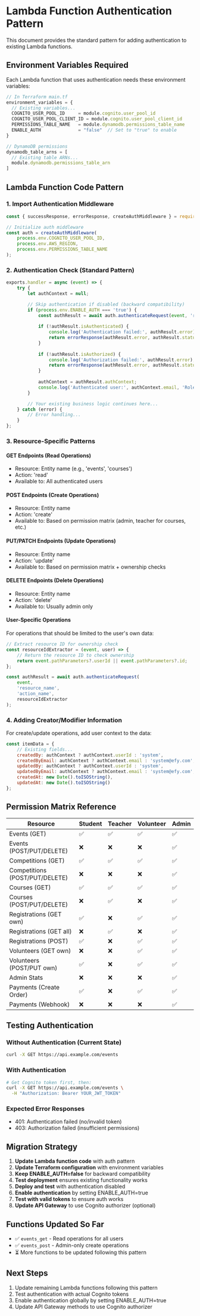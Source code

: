 # Lambda Function Authentication Pattern

This document provides the standard pattern for adding authentication to existing Lambda functions.

## Environment Variables Required

Each Lambda function that uses authentication needs these environment variables:

```javascript
// In Terraform main.tf
environment_variables = {
  // Existing variables...
  COGNITO_USER_POOL_ID     = module.cognito.user_pool_id
  COGNITO_USER_POOL_CLIENT_ID = module.cognito.user_pool_client_id  
  PERMISSIONS_TABLE_NAME   = module.dynamodb.permissions_table_name
  ENABLE_AUTH              = "false"  // Set to "true" to enable
}

// DynamoDB permissions
dynamodb_table_arns = [
  // Existing table ARNs...
  module.dynamodb.permissions_table_arn
]
```

## Lambda Function Code Pattern

### 1. Import Authentication Middleware

```javascript
const { successResponse, errorResponse, createAuthMiddleware } = require('/opt/nodejs/utils');

// Initialize auth middleware
const auth = createAuthMiddleware(
    process.env.COGNITO_USER_POOL_ID,
    process.env.AWS_REGION,
    process.env.PERMISSIONS_TABLE_NAME
);
```

### 2. Authentication Check (Standard Pattern)

```javascript
exports.handler = async (event) => {
    try {
        let authContext = null;

        // Skip authentication if disabled (backward compatibility)
        if (process.env.ENABLE_AUTH === 'true') {
            const authResult = await auth.authenticateRequest(event, 'resource_name', 'action_name');
            
            if (!authResult.isAuthenticated) {
                console.log('Authentication failed:', authResult.error);
                return errorResponse(authResult.error, authResult.statusCode);
            }
            
            if (!authResult.isAuthorized) {
                console.log('Authorization failed:', authResult.error);
                return errorResponse(authResult.error, authResult.statusCode);
            }
            
            authContext = authResult.authContext;
            console.log('Authenticated user:', authContext.email, 'Role:', authContext.role);
        }

        // Your existing business logic continues here...
    } catch (error) {
        // Error handling...
    }
};
```

### 3. Resource-Specific Patterns

#### GET Endpoints (Read Operations)
- Resource: Entity name (e.g., 'events', 'courses')
- Action: 'read'  
- Available to: All authenticated users

#### POST Endpoints (Create Operations)
- Resource: Entity name
- Action: 'create'
- Available to: Based on permission matrix (admin, teacher for courses, etc.)

#### PUT/PATCH Endpoints (Update Operations)  
- Resource: Entity name
- Action: 'update'
- Available to: Based on permission matrix + ownership checks

#### DELETE Endpoints (Delete Operations)
- Resource: Entity name  
- Action: 'delete'
- Available to: Usually admin only

#### User-Specific Operations
For operations that should be limited to the user's own data:

```javascript
// Extract resource ID for ownership check
const resourceIdExtractor = (event, user) => {
    // Return the resource ID to check ownership
    return event.pathParameters?.userId || event.pathParameters?.id;
};

const authResult = await auth.authenticateRequest(
    event, 
    'resource_name', 
    'action_name', 
    resourceIdExtractor
);
```

### 4. Adding Creator/Modifier Information

For create/update operations, add user context to the data:

```javascript
const itemData = {
    // Existing fields...
    createdBy: authContext ? authContext.userId : 'system',
    createdByEmail: authContext ? authContext.email : 'system@efy.com',
    updatedBy: authContext ? authContext.userId : 'system',
    updatedByEmail: authContext ? authContext.email : 'system@efy.com',
    createdAt: new Date().toISOString(),
    updatedAt: new Date().toISOString()
};
```

## Permission Matrix Reference

| Resource | Student | Teacher | Volunteer | Admin |
|----------|---------|---------|-----------|-------|
| Events (GET) | ✅ | ✅ | ✅ | ✅ |
| Events (POST/PUT/DELETE) | ❌ | ❌ | ❌ | ✅ |
| Competitions (GET) | ✅ | ✅ | ✅ | ✅ |
| Competitions (POST/PUT/DELETE) | ❌ | ❌ | ❌ | ✅ |
| Courses (GET) | ✅ | ✅ | ✅ | ✅ |
| Courses (POST/PUT/DELETE) | ❌ | ✅ | ❌ | ✅ |
| Registrations (GET own) | ✅ | ❌ | ✅ | ✅ |
| Registrations (GET all) | ❌ | ✅ | ❌ | ✅ |
| Registrations (POST) | ✅ | ❌ | ✅ | ✅ |
| Volunteers (GET own) | ❌ | ❌ | ✅ | ✅ |
| Volunteers (POST/PUT own) | ✅ | ❌ | ✅ | ✅ |
| Admin Stats | ❌ | ❌ | ❌ | ✅ |
| Payments (Create Order) | ✅ | ❌ | ✅ | ✅ |
| Payments (Webhook) | ❌ | ❌ | ❌ | ✅ |

## Testing Authentication

### Without Authentication (Current State)
```bash
curl -X GET https://api.example.com/events
```

### With Authentication  
```bash
# Get Cognito token first, then:
curl -X GET https://api.example.com/events \
  -H "Authorization: Bearer YOUR_JWT_TOKEN"
```

### Expected Error Responses
- 401: Authentication failed (no/invalid token)
- 403: Authorization failed (insufficient permissions)

## Migration Strategy

1. **Update Lambda function code** with auth pattern
2. **Update Terraform configuration** with environment variables  
3. **Keep ENABLE_AUTH=false** for backward compatibility
4. **Test deployment** ensures existing functionality works
5. **Deploy and test** with authentication disabled
6. **Enable authentication** by setting ENABLE_AUTH=true
7. **Test with valid tokens** to ensure auth works
8. **Update API Gateway** to use Cognito authorizer (optional)

## Functions Updated So Far

- ✅ `events_get` - Read operations for all users
- ✅ `events_post` - Admin-only create operations
- ⏳ More functions to be updated following this pattern

## Next Steps

1. Update remaining Lambda functions following this pattern
2. Test authentication with actual Cognito tokens
3. Enable authentication globally by setting ENABLE_AUTH=true
4. Update API Gateway methods to use Cognito authorizer